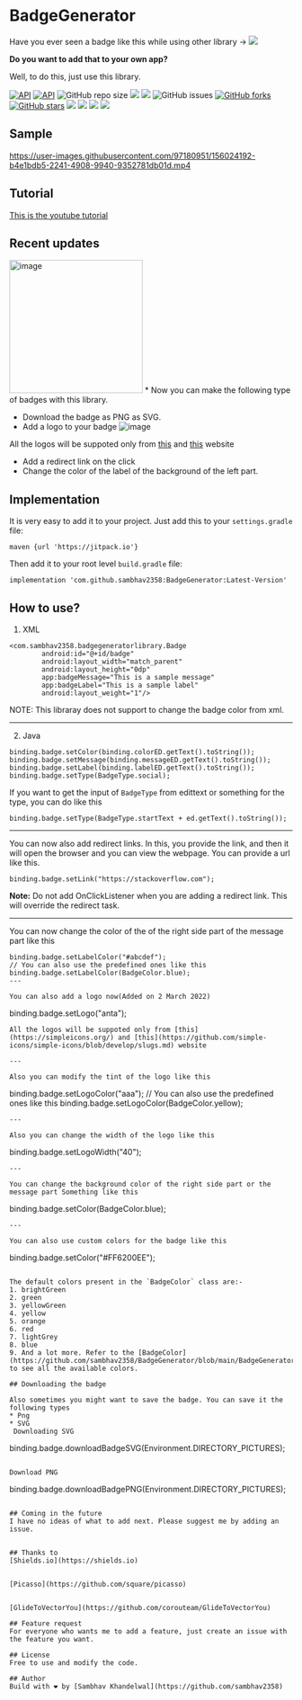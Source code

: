 # BadgeGenerator
Have you ever seen a badge like this while using other library -> <img src="https://img.shields.io/badge/Latest%20Version-1.1-blue"/>

**Do you want to add that to your own app?**

Well, to do this, just use this library.

[![API](https://img.shields.io/badge/API-20%2B-blue.svg?style=flat)](https://android-arsenal.com/api?level=20)
  [![API](https://img.shields.io/github/v/release/sambhav2358/BadgeGenerator.svg)](https://img.shields.io/github/v/release/sambhav2358/BadgeGenerator.svg)
  <img alt="GitHub repo size" src="https://img.shields.io/github/repo-size/sambhav2358/BadgeGenerator">
  <a href="https://jitpack.io/#sambhav2358/BadgeGenerator"><img src="https://jitpack.io/v/sambhav2358/BadgeGenerator/month.svg"/></a>
  <img src="https://img.shields.io/github/commits-since/sambhav2358/BadgeGenerator/1.3"/>
  <img alt="GitHub issues" src="https://img.shields.io/github/issues/sambhav2358/BadgeGenerator?color=blue">
  <a href="https://github.com/sambhav2358/BadgeGenerator/network"><img alt="GitHub forks" src="https://img.shields.io/github/forks/sambhav2358/BadgeGenerator?label=Forks"></a>
  <a href="https://github.com/sambhav2358/BadgeGenerator/stargazers"><img alt="GitHub stars" src="https://img.shields.io/github/stars/sambhav2358/BadgeGenerator?label=Stars"></a>
  <img src="https://img.shields.io/badge/State-working-blue"/>
  <img src="https://img.shields.io/badge/Code%20quality-A-blue"/>
  <img src="https://img.shields.io/badge/Built%20using-Android%20Studio-blue"/>
  <img src="https://img.shields.io/badge/Top%20language-Java-blue"/>  
  
  
## Sample



https://user-images.githubusercontent.com/97180951/156024192-b4e1bdb5-2241-4908-9940-9352781db01d.mp4

## Tutorial
[This is the youtube tutorial](https://youtu.be/AdBj-rSsBog)


## Recent updates

<img width="237" alt="image" src="https://user-images.githubusercontent.com/97180951/156022374-ae4c3834-c750-4930-aa14-2ed24aab1131.png">
* Now you can make the following type of badges with this library.

* Download the badge as PNG as SVG.
* Add a logo to your badge
![image](https://user-images.githubusercontent.com/97180951/156128379-bf486305-afb1-4bd1-9e30-13ccc427ce02.png)

All the logos will be suppoted only from [this](https://simpleicons.org/) and [this](https://github.com/simple-icons/simple-icons/blob/develop/slugs.md) website
* Add a redirect link on the click
* Change the color of the label of the background of the left part.
  
## Implementation

It is very easy to add it to your project. Just add this to your `settings.gradle` file:
```
maven {url 'https://jitpack.io'}
```

Then add it to your root level `build.gradle` file:
```
implementation 'com.github.sambhav2358:BadgeGenerator:Latest-Version'
```

## How to use?

1. XML
```
<com.sambhav2358.badgegeneratorlibrary.Badge
        android:id="@+id/badge"
        android:layout_width="match_parent"
        android:layout_height="0dp"
        app:badgeMessage="This is a sample message"
        app:badgeLabel="This is a sample label"
        android:layout_weight="1"/>
```

NOTE: This libraray does not support to change the badge color from xml.

---

2. Java 
```
binding.badge.setColor(binding.colorED.getText().toString());
binding.badge.setMessage(binding.messageED.getText().toString());
binding.badge.setLabel(binding.labelED.getText().toString());
binding.badge.setType(BadgeType.social);
```

If you want to get the input of `BadgeType` from edittext or something for the type, you can do like this
```
binding.badge.setType(BadgeType.startText + ed.getText().toString());
```
---

You can now also add redirect links. In this, you provide the link, and then it will open the browser and you can view the webpage. You can provide a url like this.
```
binding.badge.setLink("https://stackoverflow.com");
```
**Note:** Do not add OnClickListener when you are adding a redirect link. This will override the redirect task.

---

You can now change the color of the of the right side part of the message part like this
```
binding.badge.setLabelColor("#abcdef");
// You can also use the predefined ones like this
binding.badge.setLabelColor(BadgeColor.blue);
---

You can also add a logo now(Added on 2 March 2022)
```
binding.badge.setLogo("anta");
```
All the logos will be suppoted only from [this](https://simpleicons.org/) and [this](https://github.com/simple-icons/simple-icons/blob/develop/slugs.md) website

---

Also you can modify the tint of the logo like this
```
binding.badge.setLogoColor("aaa");
// You can also use the predefined ones like this
binding.badge.setLogoColor(BadgeColor.yellow);
```
---

Also you can change the width of the logo like this
```
binding.badge.setLogoWidth("40");
```
---

You can change the background color of the right side part or the message part Something like this
```
binding.badge.setColor(BadgeColor.blue);
```
---

You can also use custom colors for the badge like this
```
binding.badge.setColor("#FF6200EE");
```

The default colors present in the `BadgeColor` class are:-
1. brightGreen
2. green
3. yellowGreen
4. yellow
5. orange
6. red
7. lightGrey
8. blue
9. And a lot more. Refer to the [BadgeColor](https://github.com/sambhav2358/BadgeGenerator/blob/main/BadgeGeneratorLibrary/src/main/java/com/sambhav2358/badgegeneratorlibrary/BadgeColor.java) to see all the available colors.

## Downloading the badge

Also sometimes you might want to save the badge. You can save it the following types
* Png
* SVG
 Downloading SVG
 ```
 binding.badge.downloadBadgeSVG(Environment.DIRECTORY_PICTURES);
 ```
 
 Download PNG
 ```
 binding.badge.downloadBadgePNG(Environment.DIRECTORY_PICTURES);
 ```

## Coming in the future
I have no ideas of what to add next. Please suggest me by adding an issue.


## Thanks to
[Shields.io](https://shields.io)


[Picasso](https://github.com/square/picasso)


[GlideToVectorYou](https://github.com/corouteam/GlideToVectorYou)

## Feature request
For everyone who wants me to add a feature, just create an issue with the feature you want.

## License
Free to use and modify the code.

## Author
Build with ❤️ by [Sambhav Khandelwal](https://github.com/sambhav2358)
